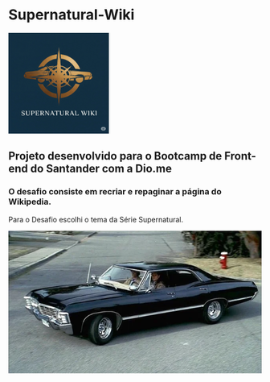 ﻿# Supernatural-Wiki
<img height="200px" src="https://github.com/JessicaApBueno/Supernatural-Wiki/blob/main/imagens/Gemini_Generated_Image_av8fe9av8fe9av8f.png"/>

## Projeto desenvolvido para o Bootcamp de Front-end do Santander com a Dio.me

### O desafio consiste em recriar e repaginar a página do Wikipedia.
Para o Desafio escolhi o tema da Série Supernatural.

<img src="https://github.com/JessicaApBueno/Supernatural-Wiki/blob/main/imagens/impala67.webp"/>

